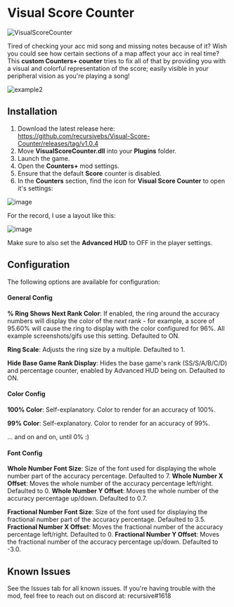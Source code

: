 # Visual Score Counter

![VisualScoreCounter](https://user-images.githubusercontent.com/21104295/154864625-ea622845-ca81-4ef4-b1e5-2e39ea55534c.gif)

Tired of checking your acc mid song and missing notes because of it? Wish you could see how certain sections of a map affect your acc in real time? This **custom Counters+ counter** tries to fix all of that by providing you with a visual and colorful representation of the score; easily visible in your peripheral vision as you're playing a song!


![example2](https://user-images.githubusercontent.com/84289648/131224151-d553783b-64bd-4cee-8acb-1e238d9a841b.gif)




## Installation

1) Download the latest release here: https://github.com/recursivebs/Visual-Score-Counter/releases/tag/v1.0.4
2) Move **VisualScoreCounter.dll** into your **Plugins** folder.
3) Launch the game.
4) Open the **Counters+** mod settings.
5) Ensure that the default **Score** counter is disabled.
6) In the **Counters** section, find the icon for **Visual Score Counter** to open it's settings:


![image](https://user-images.githubusercontent.com/84289648/131233224-9544690b-bd1c-4553-bd57-3ecdef0ed0bd.png)
 
For the record, I use a layout like this:
  
![image](https://user-images.githubusercontent.com/84289648/131233218-7a0b8c6d-a1c6-414c-ba46-cb23e4bd26bb.png)

Make sure to also set the **Advanced HUD** to OFF in the player settings.

## Configuration
  
The following options are available for configuration:

#### General Config
  
**% Ring Shows Next Rank Color**: If enabled, the ring around the accuracy numbers will display the color of the *next* rank - for example, a score of 95.60% will cause the ring to display with the color configured for 96%. All example screenshots/gifs use this setting. Defaulted to ON.

**Ring Scale**: Adjusts the ring size by a multiple. Defaulted to 1.

**Hide Base Game Rank Display**: Hides the base game's rank (SS/S/A/B/C/D) and percentage counter, enabled by Advanced HUD being on. Defaulted to ON.

#### Color Config

**100% Color**: Self-explanatory. Color to render for an accuracy of 100%.
  
**99% Color**:  Self-explanatory. Color to render for an accuracy of 99%.
  
... and on and on, until 0% :)

#### Font Config

**Whole Number Font Size**: Size of the font used for displaying the whole number part of the accuracy percentage. Defaulted to 7.
**Whole Number X Offset**: Moves the whole number of the accuracy percentage left/right. Defaulted to 0.
**Whole Number Y Offset**: Moves the whole number of the accuracy percentage up/down. Defaulted to 0.7.

**Fractional Number Font Size**: Size of the font used for displaying the fractional number part of the accuracy percentage. Defaulted to 3.5.
**Fractional Number X Offset**: Moves the fractional number of the accuracy percentage left/right. Defaulted to 0.
**Fractional Number Y Offset**: Moves the fractional number of the accuracy percentage up/down. Defaulted to -3.0.
  
## Known Issues
  
See the Issues tab for all known issues. If you're having trouble with the mod, feel free to reach out on discord at: recursive#1618
